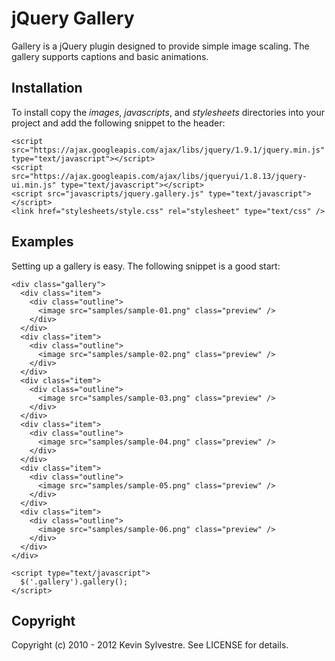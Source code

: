 # jQuery Gallery

Gallery is a jQuery plugin designed to provide simple image scaling. The gallery supports captions and basic animations.

## Installation

To install copy the *images*, *javascripts*, and *stylesheets* directories into your project and add the following snippet to the header:

    <script src="https://ajax.googleapis.com/ajax/libs/jquery/1.9.1/jquery.min.js" type="text/javascript"></script>
    <script src="https://ajax.googleapis.com/ajax/libs/jqueryui/1.8.13/jquery-ui.min.js" type="text/javascript"></script>
    <script src="javascripts/jquery.gallery.js" type="text/javascript"></script>
    <link href="stylesheets/style.css" rel="stylesheet" type="text/css" />
  
## Examples

Setting up a gallery is easy. The following snippet is a good start:
    
    <div class="gallery">
      <div class="item">
        <div class="outline">
          <image src="samples/sample-01.png" class="preview" />
        </div>
      </div>
      <div class="item">
        <div class="outline">
          <image src="samples/sample-02.png" class="preview" />
        </div>
      </div>
      <div class="item">
        <div class="outline">
          <image src="samples/sample-03.png" class="preview" />
        </div>
      </div>
      <div class="item">
        <div class="outline">
          <image src="samples/sample-04.png" class="preview" />
        </div>
      </div>
      <div class="item">
        <div class="outline">
          <image src="samples/sample-05.png" class="preview" />
        </div>
      </div>
      <div class="item">
        <div class="outline">
          <image src="samples/sample-06.png" class="preview" />
        </div>
      </div>
    </div>
  
    <script type="text/javascript">
      $('.gallery').gallery();
    </script>

## Copyright

Copyright (c) 2010 - 2012 Kevin Sylvestre. See LICENSE for details.
